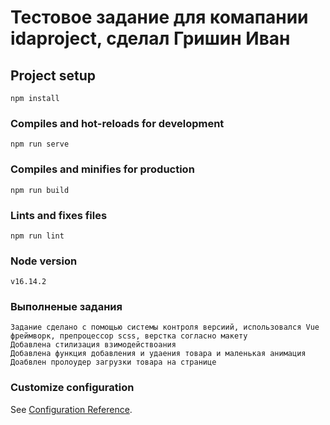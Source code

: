 # Тестовое задание для комапании idaproject, сделал Гришин Иван 

## Project setup
```
npm install
```

### Compiles and hot-reloads for development
```
npm run serve
```

### Compiles and minifies for production
```
npm run build
```

### Lints and fixes files
```
npm run lint
```

### Node version
```
v16.14.2
```

### Выполненые задания
```
Задание сделано с помощью системы контроля версиий, использовался Vue фреймворк, препроцессор scss, верстка согласно макету
Добавлена стилизация взимодействоания 
Добавлена функция добавления и удаения товара и маленькая анимация 
Доабвлен пролоудер загрузки товара на странице 
```

### Customize configuration
See [Configuration Reference](https://cli.vuejs.org/config/).

